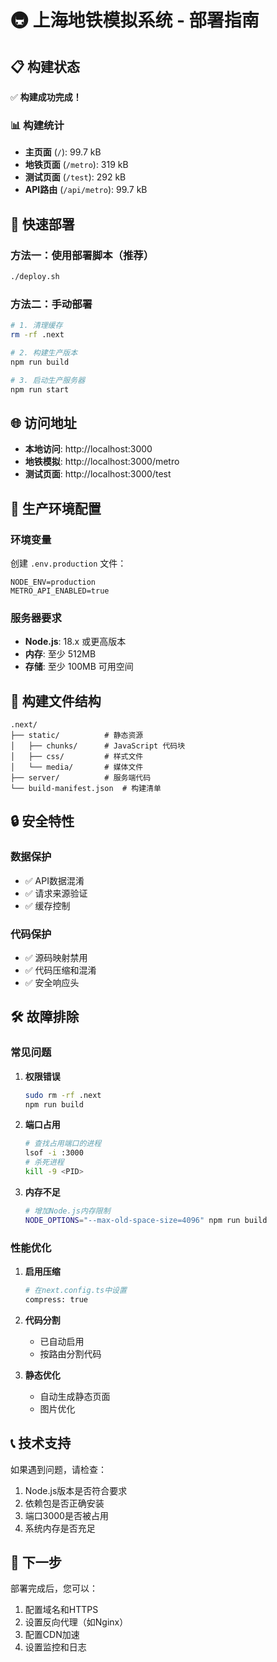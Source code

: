 # 🚇 上海地铁模拟系统 - 部署指南

## 📋 构建状态

✅ **构建成功完成！**

### 📊 构建统计
- **主页面** (`/`): 99.7 kB
- **地铁页面** (`/metro`): 319 kB  
- **测试页面** (`/test`): 292 kB
- **API路由** (`/api/metro`): 99.7 kB

## 🚀 快速部署

### 方法一：使用部署脚本（推荐）
```bash
./deploy.sh
```

### 方法二：手动部署
```bash
# 1. 清理缓存
rm -rf .next

# 2. 构建生产版本
npm run build

# 3. 启动生产服务器
npm run start
```

## 🌐 访问地址

- **本地访问**: http://localhost:3000
- **地铁模拟**: http://localhost:3000/metro
- **测试页面**: http://localhost:3000/test

## 🔧 生产环境配置

### 环境变量
创建 `.env.production` 文件：
```env
NODE_ENV=production
METRO_API_ENABLED=true
```

### 服务器要求
- **Node.js**: 18.x 或更高版本
- **内存**: 至少 512MB
- **存储**: 至少 100MB 可用空间

## 📁 构建文件结构

```
.next/
├── static/          # 静态资源
│   ├── chunks/      # JavaScript 代码块
│   ├── css/         # 样式文件
│   └── media/       # 媒体文件
├── server/          # 服务端代码
└── build-manifest.json  # 构建清单
```

## 🔒 安全特性

### 数据保护
- ✅ API数据混淆
- ✅ 请求来源验证
- ✅ 缓存控制

### 代码保护
- ✅ 源码映射禁用
- ✅ 代码压缩和混淆
- ✅ 安全响应头

## 🛠️ 故障排除

### 常见问题

1. **权限错误**
   ```bash
   sudo rm -rf .next
   npm run build
   ```

2. **端口占用**
   ```bash
   # 查找占用端口的进程
   lsof -i :3000
   # 杀死进程
   kill -9 <PID>
   ```

3. **内存不足**
   ```bash
   # 增加Node.js内存限制
   NODE_OPTIONS="--max-old-space-size=4096" npm run build
   ```

### 性能优化

1. **启用压缩**
   ```bash
   # 在next.config.ts中设置
   compress: true
   ```

2. **代码分割**
   - 已自动启用
   - 按路由分割代码

3. **静态优化**
   - 自动生成静态页面
   - 图片优化

## 📞 技术支持

如果遇到问题，请检查：
1. Node.js版本是否符合要求
2. 依赖包是否正确安装
3. 端口3000是否被占用
4. 系统内存是否充足

## 🎯 下一步

部署完成后，您可以：
1. 配置域名和HTTPS
2. 设置反向代理（如Nginx）
3. 配置CDN加速
4. 设置监控和日志
